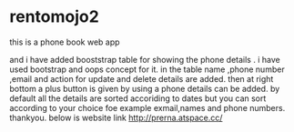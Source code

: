 # rentomojo2
this is a phone book web app 

and i have added booststrap table for showing the phone details .
i have used bootstrap and oops concept for it.
in the table name ,phone number ,email and action for update and delete details are added.
then at right bottom a plus button is given by using a phone details can be added.
by default all the details are sorted accoriding to dates but you can sort according to your choice foe example exmail,names and phone numbers.
thankyou.
 below is website link
 http://prerna.atspace.cc/
